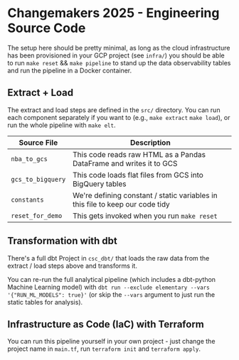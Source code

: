 # Changemakers 2025 - Engineering Source Code

The setup here should be pretty minimal, as long as the cloud infrastructure has been provisioned in your GCP project (see `infra/`) you should be able to run `make reset` && `make pipeline` to stand up the data observability tables and run the pipeline in a Docker container.

## Extract + Load

The extract and load steps are defined in the `src/` directory. You can run each component separately if you want to (e.g., `make extract` `make load`), or run the whole pipeline with `make elt`.

| Source File | Description |
| --- | --- | 
| `nba_to_gcs` | This code reads raw HTML as a Pandas DataFrame and writes it to GCS |
| `gcs_to_bigquery` | This code loads flat files from GCS into BigQuery tables |
| `constants` | We're defining constant / static variables in this file to keep our code tidy |
| `reset_for_demo` | This gets invoked when you run `make reset` |


## Transformation with dbt
There's a full dbt Project in `csc_dbt/` that loads the raw data from the extract / load steps above and transforms it.

You can re-run the full analytical pipeline (which includes a dbt-python Machine Learning model) with `dbt run --exclude elementary --vars '{"RUN_ML_MODELS": true}'` (or skip the `--vars` argument to just run the static tables for analysis).

## Infrastructure as Code (IaC) with Terraform
You can run this pipeline yourself in your own project - just change the project name in `main.tf`, run `terraform init` and `terraform apply`.